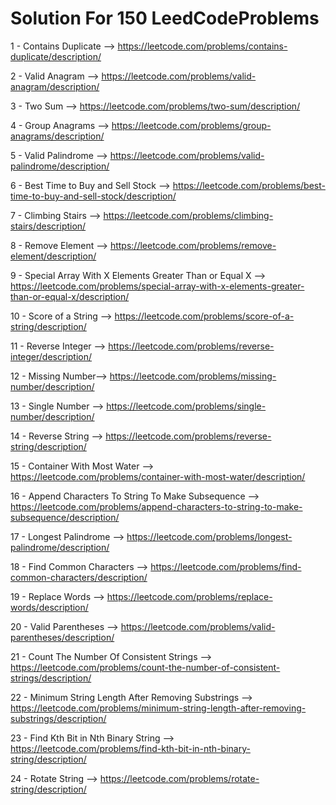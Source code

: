 # Solution For 150 LeedCodeProblems

1 - Contains Duplicate --> https://leetcode.com/problems/contains-duplicate/description/

2 - Valid Anagram --> https://leetcode.com/problems/valid-anagram/description/

3 - Two Sum --> https://leetcode.com/problems/two-sum/description/

4 - Group Anagrams --> https://leetcode.com/problems/group-anagrams/description/

5 - Valid Palindrome --> https://leetcode.com/problems/valid-palindrome/description/

6 - Best Time to Buy and Sell Stock --> https://leetcode.com/problems/best-time-to-buy-and-sell-stock/description/

7 - Climbing Stairs --> https://leetcode.com/problems/climbing-stairs/description/

8 - Remove Element --> https://leetcode.com/problems/remove-element/description/

9 - Special Array With X Elements Greater Than or Equal X --> https://leetcode.com/problems/special-array-with-x-elements-greater-than-or-equal-x/description/

10 - Score of a String --> https://leetcode.com/problems/score-of-a-string/description/

11 - Reverse Integer --> https://leetcode.com/problems/reverse-integer/description/

12 - Missing Number--> https://leetcode.com/problems/missing-number/description/

13 - Single Number --> https://leetcode.com/problems/single-number/description/

14 - Reverse String --> https://leetcode.com/problems/reverse-string/description/

15 - Container With Most Water --> https://leetcode.com/problems/container-with-most-water/description/

16 - Append Characters To String To Make Subsequence --> https://leetcode.com/problems/append-characters-to-string-to-make-subsequence/description/

17 - Longest Palindrome --> https://leetcode.com/problems/longest-palindrome/description/

18 - Find Common Characters --> https://leetcode.com/problems/find-common-characters/description/

19 - Replace Words --> https://leetcode.com/problems/replace-words/description/

20 - Valid Parentheses --> https://leetcode.com/problems/valid-parentheses/description/

21 - Count The Number Of Consistent Strings --> https://leetcode.com/problems/count-the-number-of-consistent-strings/description/

22 - Minimum String Length After Removing Substrings --> https://leetcode.com/problems/minimum-string-length-after-removing-substrings/description/

23 - Find Kth Bit in Nth Binary String --> https://leetcode.com/problems/find-kth-bit-in-nth-binary-string/description/

24 - Rotate String --> https://leetcode.com/problems/rotate-string/description/